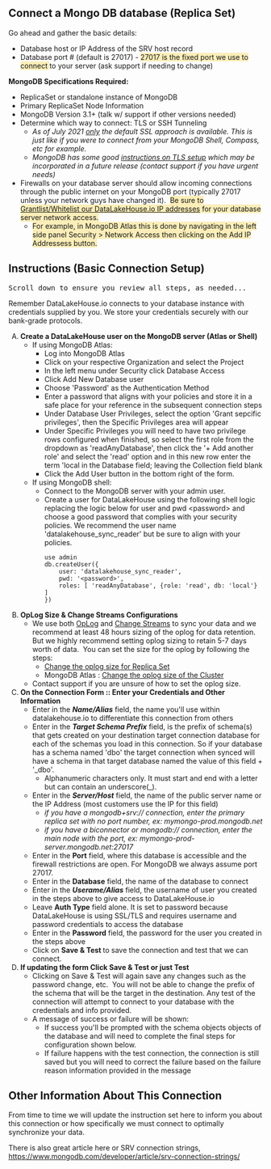 <div id='dlh-instructions-body' class='dlh-instructions-body'>
<h2>Connect a Mongo DB database (Replica Set)</h2>
<p>Go ahead and gather the basic details:</p>
<ul>
<li>Database host or IP Address of the SRV host record</li>
<li>Database port # (default is 27017) - <span style='background-color: #fbeeb8;'>27017 is the fixed port we use to connect </span>to your server (ask support if needing to change)</li>
</ul>
<p><strong>MongoDB Specifications Required:</strong></p>
<ul>
<li>ReplicaSet or standalone instance of MongoDB</li>
<li>Primary ReplicaSet Node Information</li>
<li>MongoDB Version 3.1+ (talk w/ support if other versions needed)</li>
<li>Determine which way to connect: TLS or SSH Tunneling
<ul>
<li><em>As of July 2021 <span style='text-decoration: underline;'>only</span> the default SSL approach is available. This is just like if you were to connect from your MongoDB Shell, Compass, etc for example.</em></li>
<li><em>MongoDB has some good <a title='MongoDB instructions on TLS' href='https://docs.mongodb.com/manual/core/security-transport-encryption/' target='_blank' rel='noopener'>instructions on TLS setup</a> which may be incorporated in a future release (contact support if you have urgent needs)</em></li>
</ul>
</li>
<li>Firewalls on your database server should allow incoming connections through the public internet on your MongoDB port (typically 27017 unless your network guys have changed it).&nbsp; <span style='background-color: #fbeeb8;'>Be sure to <a title='DataLakeHouse IPs' href='https://www.datalakehouse.io/platform/grantlist-ip-addresses' target='_blank' rel='noopener'>Grantlist/Whitelist our DataLakeHouse.io IP addresses</a> for your database server network access.</span>
<ul>
<li><span style='background-color: #fbeeb8;'>For example, in MongoDB Atlas this is done by navigating in the left side panel Security &gt; Network Access then clicking on the Add IP Addressess button.</span></li>
</ul>
</li>
</ul>
<h2>Instructions (Basic Connection Setup)</h2>
<pre class='editor-pre' data-copy-state='copy'>Scroll down to ensure you review all steps, as needed...</pre>
<p>Remember DataLakeHouse.io connects to your database instance with credentials supplied by you. We store your credentials securely with our bank-grade protocols.</p>
<ol style='list-style-type: upper-alpha;'>
<li><strong>Create a DataLakeHouse user on the MongoDB server (Atlas or Shell)</strong>
<ul style='list-style-type: circle;'>
<li>If using MongoDB Atlas:
<ul>
<li>Log into MongoDB Atlas</li>
<li>Click on your respective Organization and select the Project</li>
<li>In the left menu under Security click Database Access</li>
<li>Click Add New Database user</li>
<li>Choose 'Password' as the Authentication Method</li>
<li>Enter a password that aligns with your policies and store it in a safe place for your reference in the subsequent connection steps</li>
<li>Under Database User Privileges, select the option 'Grant sepcific privileges', then the Specific Privileges area will appear</li>
<li>Under Specific Privileges you will need to have two privilege rows configured when finished, so select the first role from the dropdown as 'readAnyDatabase', then click the '+ Add another role' and select the 'read' option and in this new row enter the term 'local in the Database field; leaving the Collection field blank</li>
<li>Click the Add User button in the bottom right of the form.</li>
</ul>
</li>
<li>If using MongoDB shell:
<ul style='list-style-type: circle;'>
<li>Connect to the MongoDB server with your admin user.</li>
<li>Create a user for DataLakeHouse using the following shell logic replacing the logic below for user and pwd &lt;password&gt; and choose a good password that complies with your security policies. We recommend the user name 'datalakehouse_sync_reader' but be sure to align with your policies.
<pre class='language-sql'><code>use admin
db.createUser({
    user: 'datalakehouse_sync_reader',
    pwd: '&lt;password&gt;',
    roles: [ 'readAnyDatabase', {role: 'read', db: 'local'} ]
})</code></pre>
</li>
</ul>
</li>
</ul>
</li>
<li><strong>OpLog Size &amp; Change Streams Configurations</strong>
<ul style='list-style-type: circle;'>
<li>We use both <a href='https://docs.mongodb.com/v5.0/reference/glossary/#std-term-oplog' target='_blank' rel='noopener'>OpLog</a> and <a href='https://docs.mongodb.com/v5.0/changeStreams/' target='_blank' rel='noopener'>Change Streams</a> to sync your data and we recommend at least 48 hours sizing of the oplog for data retention. But we highly recommend setting oplog sizing to retain 5-7 days worth of data.&nbsp; You can set the size for the oplog by following the steps:
<ul style='list-style-type: circle;'>
<li><a href='https://docs.mongodb.com/manual/tutorial/change-oplog-size/' target='_blank' rel='noopener'>Change the oplog size for Replica Set</a></li>
<li>MongoDB Atlas : <a href='https://docs.atlas.mongodb.com/cluster-config/additional-options/#set-oplog-size' target='_blank' rel='noopener'>Change the oplog size of the Cluster</a></li>
</ul>
</li>
<li>Contact support if you are unsure of how to set the oplog size.</li>
</ul>
</li>
<li><strong>On the Connection Form :: Enter your Credentials and Other Information</strong>
<ul style='list-style-type: circle;'>
<li>Enter in the <em><strong>Name/Alias</strong></em> field, the name you'll use within datalakehouse.io to differentiate this connection from others</li>
<li>Enter in the <em><strong>Target Schema Prefix</strong></em> field, is the prefix of schema(s) that gets created on your destination target connection database for each of the schemas you load in this connection. So if your database has a schema named 'dbo' the target connection when synced will have a schema in that target database named the value of this field + '_dbo'.
<ul style='list-style-type: circle;'>
<li>
<div>
<div>Alphanumeric characters only. It must start and end with a letter but can contain an underscore(_).</div>
</div>
</li>
</ul>
</li>
<li>Enter in the <em><strong>Server/Host</strong></em> field, the name of the public server name or the IP Address (most customers use the IP for this field)
<ul style='list-style-type: circle;'>
<li><em>if you have a mongodb+srv:// connection, enter the primary replica set with no port number, ex: mymongo-prod.mongodb.net</em></li>
<li><em>if you have a biconnector or mongodb:// connection, enter the main node with the port, ex: mymongo-prod-server.mongodb.net:27017</em></li>
</ul>
</li>
<li>Enter in the <strong>Port</strong> field, where this database is accessible and the firewall restrictions are open. For MongoDB we always assume port 27017.</li>
<li>Enter in the <strong>Database</strong> field, the name of the database to connect</li>
<li>Enter in the <em><strong>Userame/Alias</strong></em> field, the username of user you created in the steps above to give access to DataLakeHouse.io</li>
<li>Leave <strong>Auth Type</strong> field alone. It is set to password because DataLakeHouse is using SSL/TLS and requires username and password credentials to access the database</li>
<li>Enter in the <strong>Password</strong> field, the password for the user you created in the steps above</li>
<li>Click on <strong>Save &amp; Test </strong>to save the connection and test that we can connect.</li>
</ul>
</li>
<li><strong>If updating the form Click Save &amp; Test or just Test</strong>
<ul style='list-style-type: circle;'>
<li>Clicking on Save &amp; Test will again save any changes such as the password change, etc.&nbsp; You will not be able to change the prefix of the schema that will be the target in the destination. Any test of the connection will attempt to connect to your database with the credentials and info provided.</li>
<li>A message of success or failure will be shown:
<ul style='list-style-type: circle;'>
<li>If success you'll be prompted with the schema objects objects of the database and will need to complete the final steps for configuration shown below.</li>
<li>If failure happens with the test connection, the connection is still saved but you will need to correct the failure based on the failure reason information provided in the message</li>
</ul>
</li>
</ul>
</li>
</ol>
<h2>Other Information About This Connection</h2>
<p>From time to time we will update the instruction set here to inform you about this connection or how specifically we must connect to optimally synchronize your data.</p>
<p>There is also great article here or SRV connection strings, <a href='https://www.mongodb.com/developer/article/srv-connection-strings/' target='_blank' rel='noopener'>https://www.mongodb.com/developer/article/srv-connection-strings/</a></p>
</div>